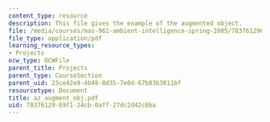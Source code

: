 ```yaml
---
content_type: resource
description: This file gives the example of the augmented object.
file: /media/courses/mas-961-ambient-intelligence-spring-2005/7837612969f124cb0aff27dc2d42c6ba_az_augment_obj.pdf
file_type: application/pdf
learning_resource_types:
- Projects
ocw_type: OCWFile
parent_title: Projects
parent_type: CourseSection
parent_uid: 23ce42e9-4b49-8d35-7e0d-67b83b3011bf
resourcetype: Document
title: az_augment_obj.pdf
uid: 78376129-69f1-24cb-0aff-27dc2d42c6ba
---
```

